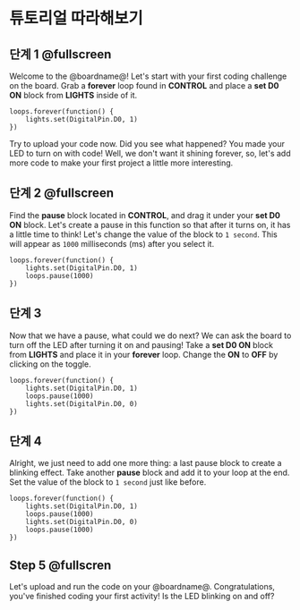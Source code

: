 # 튜토리얼 따라해보기

## 단계 1 @fullscreen

Welcome to the @boardname@! Let's start with your first coding challenge on the board. Grab a **forever** loop found in **CONTROL** and place a **set D0 ON** block from **LIGHTS** inside of it.

```blocks
loops.forever(function() {
    lights.set(DigitalPin.D0, 1)
})
```

Try to upload your code now. Did you see what happened? You made your LED to turn on with code! Well, we don't want it shining forever, so, let's add more code to make your first project a little more interesting.

## 단계 2 @fullscreen

Find the **pause** block located in **CONTROL**, and drag it under your **set D0 ON** block. Let's create a pause in this function so that after it turns on, it has a little time to think! Let's change the value of the block to `1 second`. This will appear as `1000` milliseconds (ms) after you select it.

```blocks
loops.forever(function() {
    lights.set(DigitalPin.D0, 1)
    loops.pause(1000)
})
```

## 단계 3

Now that we have a pause, what could we do next? We can ask the board to turn off the LED after turning it on and pausing! Take a **set D0 ON** block from **LIGHTS** and place it in your **forever** loop. Change the **ON** to **OFF** by clicking on the toggle.

```blocks
loops.forever(function() {
    lights.set(DigitalPin.D0, 1)
    loops.pause(1000)
    lights.set(DigitalPin.D0, 0)
})
```

## 단계 4

Alright, we just need to add one more thing: a last pause block to create a blinking effect. Take another **pause** block and add it to your loop at the end. Set the value of the block to `1 second` just like before.

```blocks
loops.forever(function() {
    lights.set(DigitalPin.D0, 1)
    loops.pause(1000)
    lights.set(DigitalPin.D0, 0)
    loops.pause(1000)
})
```

## Step 5 @fullscren

Let's upload and run the code on your @boardname@. Congratulations, you've finished coding your first activity! Is the LED blinking on and off?
